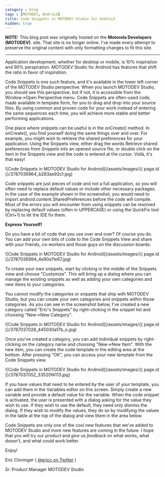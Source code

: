 ```yaml
---
category : blog
tags : [MOTODEV, Android]
title: Code Snippets in MOTODEV Studio for Android
hidden: true
---
```


**NOTE:** This blog post was originally hosted on the **Motorola Developers (MOTODEV)**. site. That site is no longer online. I've made every attempt to preserve the original content with only formatting changes to fit this site.

---

Application development, whether for desktop or mobile, is 10%
inspiration and 90% perspiration. MOTODEV Studio for Android has
features that shift the ratio in favor of inspiration.

Code Snippets is one such feature, and it's available in the lower left
corner of the MOTODEV Studio perspective. When you launch MOTODEV
Studio, you should see this perspective, but if not, it is accessible
from the Window-&gt;Open Perspective menu. Code Snippets are often-used
code, made available in template form, for you to drag and drop into
your source files. By using common and proven code for your work instead
of entering the same sequences each time, you will achieve more stable
and better performing applications.

One place where snippets can be useful is in the onCreate() method. In
onCreate(), you find yourself doing the same things over and over. For
example, you might wish to retrieve the shared preferences for your
application. Using the Snippets view, either drag the words Retrieve
shared preferences from Snippets into an opened source file, or double
click on the item in the Snippets view and the code is entered at the
cursor. Voilà, it's that easy!

![Code Snippets in MOTODEV Studio for
Android](/assets/images/{{ page.id }}/3787036964_b283ae92c1.jpg)

Code snippets are just pieces of code and not a full application, so you
will often need to replace default values or include other necessary
packages. In the case of the example shown in the screenshot, you would
need to import android.content.SharedPreferences before the code will
compile. Most of the errors you will encounter from using snippets can
be resolved by replacing default values (often in UPPERCASE) or using
the QuickFix tool (Ctrl+1) to let the IDE fix them.

**Express Yourself!**

Do you have a bit of code that you use over and over? Of course you do.
You can add your own bits of code to the Code Snippets View and share
with your friends, co-workers and those guys on the discussion boards.

![Code Snippets in MOTODEV Studio for
Android](/assets/images/{{ page.id }}/3787036994_4e90a11e67.jpg)

To create your own snippets, start by clicking in the middle of the
Snippets view and choose "Customize". This will bring up a dialog where
you can manage the existing snippets as well as adding your own
categories and new items to your categories.

You cannot modify the categories or snippets that ship with MOTODEV
Studio, but you can create your own categories and snippets within those
categories. As you can see in the screenshot below, I've created a new
category called "Eric's Snippets" by right-clicking in the snippet list
and choosing "New-&gt;New Category".

![Code Snippets in MOTODEV Studio for
Android](/assets/images/{{ page.id }}/3787037028_445030a17b_o.jpg)

Once you've created a category, you can add individual snippets by
right-clicking on the category name and choosing "New-&gt;New Item".
With the new item, you can create the code template in the editing area
at the bottom. After pressing "OK", you can access your new template
from the Code Snippets view.

![Code Snippets in MOTODEV Studio for
Android](/assets/images/{{ page.id }}/3787037052_33520f4113.jpg)

If you have values that need to be entered by the user of your template,
you can add them in the Variables editor on this screen. Simply create a
new variable and provide a default value for the variable. When the code
snippet is activated, the user is presented with a dialog asking for the
value they wish to use. If they wish to use the default, they need only
dismiss the dialog. If they wish to modify the values, they do so by
modifying the values in the table at the top of the dialog and view them
in the area below.

Code Snippets are only one of the cool new features that we've added to
MOTODEV Studio and more new features are coming in the future. I hope
that you will try our *product* and *give us feedback* on what works,
what doesn't, and what could work better.

Enjoy!

Eric Cloninger ( [@ericc on Twitter](http://twitter.com/ericc) )

Sr. Product Manager
MOTODEV Studio
